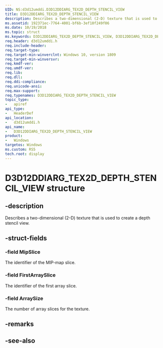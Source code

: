 ```yaml
---
UID: NS:d3d12umddi.D3D12DDIARG_TEX2D_DEPTH_STENCIL_VIEW
title: D3D12DDIARG_TEX2D_DEPTH_STENCIL_VIEW
description: Describes a two-dimensional (2-D) texture that is used to create a depth stencil view.
ms.assetid: 192371ec-7764-4001-bf6b-3ef10f249f06
ms.date: 10/19/2018
ms.topic: struct
ms.keywords: D3D12DDIARG_TEX2D_DEPTH_STENCIL_VIEW, D3D12DDIARG_TEX2D_DEPTH_STENCIL_VIEW, 
req.header: d3d12umddi.h
req.include-header:
req.target-type:
req.target-min-winverclnt: Windows 10, version 1809
req.target-min-winversvr:
req.kmdf-ver:
req.umdf-ver:
req.lib:
req.dll:
req.ddi-compliance:
req.unicode-ansi:
req.max-support:
req.typenames: D3D12DDIARG_TEX2D_DEPTH_STENCIL_VIEW
topic_type: 
-	apiref
api_type: 
-	HeaderDef
api_location: 
-	d3d12umddi.h
api_name: 
-	D3D12DDIARG_TEX2D_DEPTH_STENCIL_VIEW
product:
-	Windows
targetos: Windows
ms.custom: RS5
tech.root: display
---
```


# D3D12DDIARG_TEX2D_DEPTH_STENCIL_VIEW structure

## -description

Describes a two-dimensional (2-D) texture that is used to create a depth stencil view.

## -struct-fields

### -field MipSlice

The identifier of the MIP-map slice.

### -field FirstArraySlice

The identifier of the first array slice.

### -field ArraySize
 
The number of array slices for the texture.

## -remarks

## -see-also
